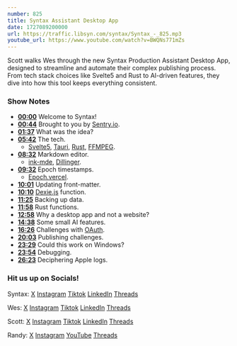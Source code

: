 ```yaml
---
number: 825
title: Syntax Assistant Desktop App
date: 1727089200000
url: https://traffic.libsyn.com/syntax/Syntax_-_825.mp3
youtube_url: https://www.youtube.com/watch?v=BWQNs771mZs
---
```


Scott walks Wes through the new Syntax Production Assistant Desktop App, designed to streamline and automate their complex publishing process. From tech stack choices like Svelte5 and Rust to AI-driven features, they dive into how this tool keeps everything consistent.

### Show Notes

* **[00:00](#t=00:00)** Welcome to Syntax!
* **[00:44](#t=00:44)** Brought to you by [Sentry.io](https://sentry.io/syntax).
* **[01:37](#t=01:37)** What was the idea?
* **[05:42](#t=05:42)** The tech.
    * [Svelte5](https://svelte.dev/blog/svelte-5-release-candidate), [Tauri](https://tauri.app/), [Rust](https://www.rust-lang.org/), [FFMPEG](https://www.ffmpeg.org/). 
* **[08:32](#t=08:32)** Markdown editor.
    * [ink-mde](https://github.com/davidmyersdev/ink-mde), [Dillinger](https://dillinger.io/).
* **[09:32](#t=09:32)** Epoch timestamps.
    * [Epoch.vercel](https://epoch.vercel.app/).
* **[10:01](#t=10:01)** Updating front-matter.
* **[10:10](#t=10:10)** [Dexie.js](https://dexie.org/) function.
* **[11:25](#t=11:25)** Backing up data.
* **[11:58](#t=11:58)** Rust functions.
* **[12:58](#t=12:58)** Why a desktop app and not a website?
* **[14:38](#t=14:38)** Some small AI features.
* **[16:26](#t=16:26)** Challenges with [OAuth](https://oauth.net/2/).
* **[20:03](#t=20:03)** Publishing challenges.
* **[23:29](#t=23:29)** Could this work on Windows?
* **[23:54](#t=23:54)** Debugging.
* **[26:23](#t=26:23)** Deciphering Apple logs.

### Hit us up on Socials!

Syntax: [X](https://twitter.com/syntaxfm) [Instagram](https://www.instagram.com/syntax_fm/) [Tiktok](https://www.tiktok.com/@syntaxfm) [LinkedIn](https://www.linkedin.com/company/96077407/admin/feed/posts/) [Threads](https://www.threads.net/@syntax_fm)

Wes: [X](https://twitter.com/wesbos) [Instagram](https://www.instagram.com/wesbos/) [Tiktok](https://www.tiktok.com/@wesbos) [LinkedIn](https://www.linkedin.com/in/wesbos/) [Threads](https://www.threads.net/@wesbos)

Scott: [X](https://twitter.com/stolinski) [Instagram](https://www.instagram.com/stolinski/) [Tiktok](https://www.tiktok.com/@stolinski) [LinkedIn](https://www.linkedin.com/in/stolinski/) [Threads](https://www.threads.net/@stolinski)

Randy: [X](https://twitter.com/randyrektor) [Instagram](https://www.instagram.com/randyrektor/) [YouTube](https://www.youtube.com/@randyrektor) [Threads](https://www.threads.net/@randyrektor)
